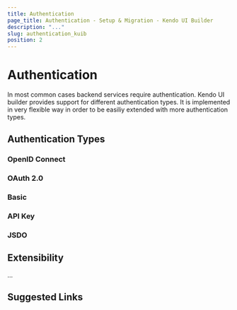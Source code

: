 ```yaml
---
title: Authentication
page_title: Authentication - Setup & Migration - Kendo UI Builder
description: "..."
slug: authentication_kuib
position: 2
---
```


# Authentication

In most common cases backend services require authentication. Kendo UI builder provides support for different authentication types. It is implemented in very flexible way in order to be easiliy extended with more authentication types.

## Authentication Types

### OpenID Connect

### OAuth 2.0

### Basic

### API Key

### JSDO

## Extensibility

...

## Suggested Links
